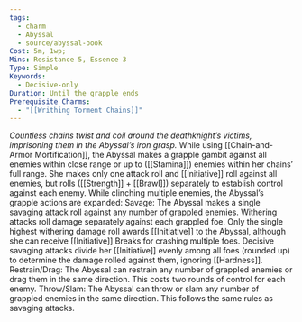 ```yaml
---
tags:
  - charm
  - Abyssal
  - source/abyssal-book
Cost: 5m, 1wp; 
Mins: Resistance 5, Essence 3
Type: Simple
Keywords:
  - Decisive-only
Duration: Until the grapple ends
Prerequisite Charms:
  - "[[Writhing Torment Chains]]"
---
```

*Countless chains twist and coil around the deathknight’s victims, imprisoning them in the Abyssal’s iron grasp.*
While using [[Chain-and-Armor Mortification]], the Abyssal makes a grapple gambit against all enemies within close range or up to ([[Stamina]]) enemies within her chains’ full range. She makes only one attack roll and [[Initiative]] roll against all enemies, but rolls ([[Strength]] + [[Brawl]]) separately to establish control against each enemy.
While clinching multiple enemies, the Abyssal’s grapple actions are expanded:
Savage: The Abyssal makes a single savaging attack roll against any number of grappled enemies.
Withering attacks roll damage separately against each grappled foe. Only the single highest withering damage roll awards [[Initiative]] to the Abyssal, although she can receive [[Initiative]] Breaks for crashing multiple foes. Decisive savaging attacks divide her [[Initiative]] evenly among all foes (rounded up) to determine the damage rolled against them, ignoring [[Hardness]].
Restrain/Drag: The Abyssal can restrain any number of grappled enemies or drag them in the same direction. This costs two rounds of control for each enemy.
Throw/Slam: The Abyssal can throw or slam any number of grappled enemies in the same direction.
This follows the same rules as savaging attacks.